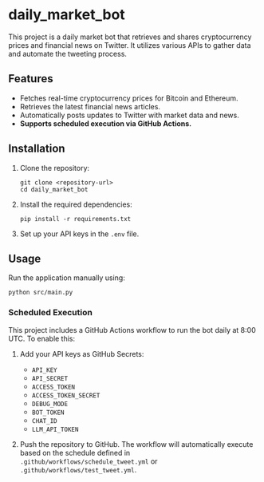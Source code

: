 # daily_market_bot

This project is a daily market bot that retrieves and shares cryptocurrency prices and financial news on Twitter. It utilizes various APIs to gather data and automate the tweeting process.

## Features

- Fetches real-time cryptocurrency prices for Bitcoin and Ethereum.
- Retrieves the latest financial news articles.
- Automatically posts updates to Twitter with market data and news.
- **Supports scheduled execution via GitHub Actions.**

## Installation

1. Clone the repository:
   ```
   git clone <repository-url>
   cd daily_market_bot
   ```

2. Install the required dependencies:
   ```
   pip install -r requirements.txt
   ```

3. Set up your API keys in the `.env` file.

## Usage

Run the application manually using:
```
python src/main.py
```

### Scheduled Execution

This project includes a GitHub Actions workflow to run the bot daily at 8:00 UTC. To enable this:

1. Add your API keys as GitHub Secrets:
   - `API_KEY`
   - `API_SECRET`
   - `ACCESS_TOKEN`
   - `ACCESS_TOKEN_SECRET`
   - `DEBUG_MODE`
   - `BOT_TOKEN`
   - `CHAT_ID`
   - `LLM_API_TOKEN`

2. Push the repository to GitHub. The workflow will automatically execute based on the schedule defined in `.github/workflows/schedule_tweet.yml` or `.github/workflows/test_tweet.yml`.